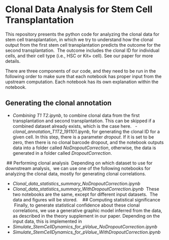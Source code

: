 # Clonal Data Analysis for Stem Cell Transplantation

This repository presents the python code for analyzing the clonal data for stem cell transplantation, in which we try to understand how the clonal output from the first stem cell transplantation predicts the outcome for the second transplantation.  The outcome includes the clonal ID for individual cells, and their cell type (i.e., HSC or Kit+ cell). See our paper for more details. 

There are three components of our code, and they need to be run in the following order to make sure that each notebook has proper input from the upstream computation. Each notebook has its own explanation within the notebook. 

## Generating the clonal annotation 
 - *Combining T1 T2.ipynb*, to combine clonal data from the first transplantation and second transplantation. This can be skipped if a combined dataset already exists, which is the case here. 
 - *clonal_annotation_T1T2_191101.ipynb*, for generating the clonal ID for a given cell. In this step, there is a parameter *dropout*. If it is set to be zero, then there is no clonal barcode dropout, and the notebook outputs data into a folder called *NoDropoutCorrection*, otherwise, the data is generated in a folder called *DropoutCorrection*. 
 

 ## Performing clonal analysis
 Depending on which dataset to use for downstream analysis,  we can use one of the following notebooks for analyzing the clonal data, mostly for generating clonal correlations.
- *Clonal_data_statistics_summary_NoDropoutCorrection.ipynb* 
- *Clonal_data_statistics_summary_WithDropoutCorrection.ipynb* 
 These two notebooks are the same, except for different input datasets.  The data and figures will be stored.
 
 ## Computing statistical significance
 Finally, to generate statistical confidence about these clonal correlations, we use a generative graphic model inferred from the data,  as described in the theory supplement in our paper. Depending on the input data, this is implemented in 
- *Simulate_StemCellDynamics_for_pValue_NoDropoutCorrection.ipynb* 
- *Simulate_StemCellDynamics_for_pValue_WithDropoutCorrection.ipynb* 
